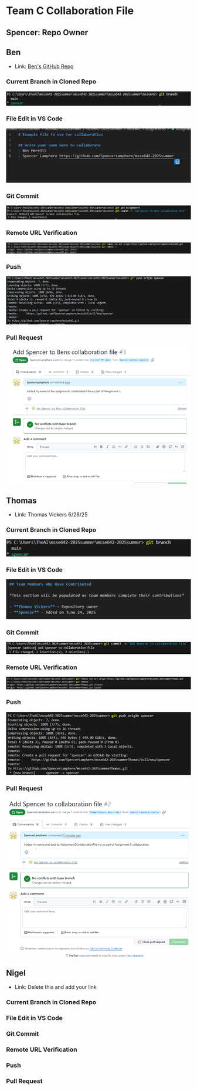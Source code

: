# Team C Collaboration File

## Spencer: Repo Owner

## Ben
- Link: [Ben's GitHub Repo](https://github.com/b-a-merritt/msse642)

### Current Branch in Cloned Repo

![Cloned Repo](./Cloned%20Repo%20Ben.png)

### File Edit in VS Code

![Edit on Ben Repo](./Edit%20on%20Ben%20Repo.png)

### Git Commit

![Commit Ben Repo](./Commit%20Ben%20Repo.png)

### Remote URL Verification

![Ben Remote Repo URL](./Ben%20Remote%20Repo%20URL.png)

### Push

![Push Ben Repo](./Push%20Ben%20Repo.png)

### Pull Request

![Pull Request Ben Repo](./Pull%20Request%20Ben%20Repo.png)

## Thomas
- Link: Thomas Vickers 6/28/25

### Current Branch in Cloned Repo

![Cloned Repo](./Cloned%20Repo.png)

### File Edit in VS Code

![Edit on Thomas Repo](./Edit%20on%20Thomas%20Repo.png)

### Git Commit

![Commit Thomas Repo](./Commit%20Thomas%20Repo.png)

### Remote URL Verification

![Thomas Remote Repo URL](./Thomas%20Remote%20Repo%20URL.png)

### Push

![Push Thomas Repo](./Push%20Thomas%20Repo.png)

### Pull Request

![Pull Request Thomas Repo](./Pull%20Request%20Thomas%20Repo.png)


## Nigel
- Link: Delete this and add your link

### Current Branch in Cloned Repo


### File Edit in VS Code


### Git Commit


### Remote URL Verification


### Push


### Pull Request
